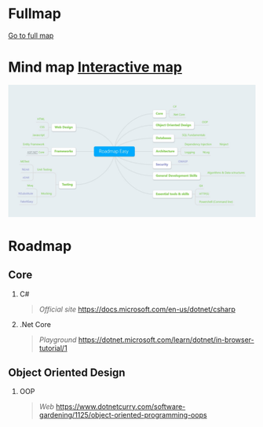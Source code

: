 # Fullmap
[Go to full map](./ReadMe.md)

# Mind map [Interactive map](https://transno.com/colla/7pmoJwupNPy)
![Mind Map](./MindMap.easy.jpg)

# Roadmap
## Core 

1. C#  
    > *Official site* <https://docs.microsoft.com/en-us/dotnet/csharp>  
       
2. .Net Core
    > *Playground* <https://dotnet.microsoft.com/learn/dotnet/in-browser-tutorial/1>

## Object Oriented Design

1. OOP    

    > *Web* <https://www.dotnetcurry.com/software-gardening/1125/object-oriented-programming-oops>
